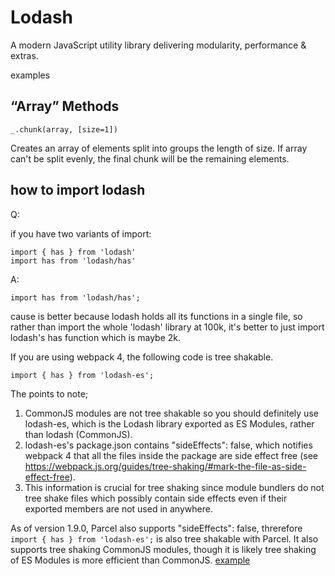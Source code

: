 # Lodash

A modern JavaScript utility library delivering modularity, performance & extras.

examples

## “Array” Methods


`_.chunk(array, [size=1])`

Creates an array of elements split into groups the length of size. If array can't be split evenly, the final chunk will be the remaining elements.


## how to import lodash

Q:

if you have two variants of import:

```
import { has } from 'lodash'
import has from 'lodash/has'
```

A:

`import has from 'lodash/has';`

cause is better because lodash holds all its functions in a single file, so rather than import the whole 'lodash' library at 100k, it's better to just import lodash's has function which is maybe 2k.

If you are using webpack 4, the following code is tree shakable.

`import { has } from 'lodash-es';`

The points to note;

1. CommonJS modules are not tree shakable so you should definitely use lodash-es, which is the Lodash library exported as ES Modules, rather than lodash (CommonJS).
2. lodash-es's package.json contains "sideEffects": false, which notifies webpack 4 that all the files inside the package are side effect free (see https://webpack.js.org/guides/tree-shaking/#mark-the-file-as-side-effect-free).
3. This information is crucial for tree shaking since module bundlers do not tree shake files which possibly contain side effects even if their exported members are not used in anywhere.

As of version 1.9.0, Parcel also supports "sideEffects": false, threrefore `import { has } from 'lodash-es';` is also tree shakable with Parcel. It also supports tree shaking CommonJS modules, though it is likely tree shaking of ES Modules is more efficient than CommonJS. [example](https://github.com/kimamula/tree-shaking-demo)